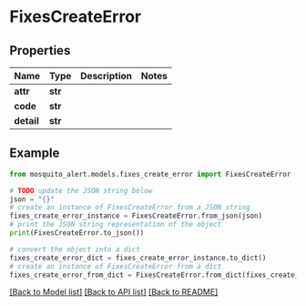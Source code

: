 # FixesCreateError


## Properties

Name | Type | Description | Notes
------------ | ------------- | ------------- | -------------
**attr** | **str** |  | 
**code** | **str** |  | 
**detail** | **str** |  | 

## Example

```python
from mosquito_alert.models.fixes_create_error import FixesCreateError

# TODO update the JSON string below
json = "{}"
# create an instance of FixesCreateError from a JSON string
fixes_create_error_instance = FixesCreateError.from_json(json)
# print the JSON string representation of the object
print(FixesCreateError.to_json())

# convert the object into a dict
fixes_create_error_dict = fixes_create_error_instance.to_dict()
# create an instance of FixesCreateError from a dict
fixes_create_error_from_dict = FixesCreateError.from_dict(fixes_create_error_dict)
```
[[Back to Model list]](../README.md#documentation-for-models) [[Back to API list]](../README.md#documentation-for-api-endpoints) [[Back to README]](../README.md)


